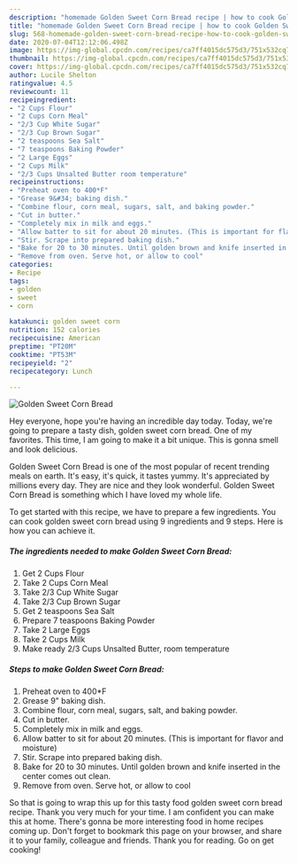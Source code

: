 ```yaml
---
description: "homemade Golden Sweet Corn Bread recipe | how to cook Golden Sweet Corn Bread"
title: "homemade Golden Sweet Corn Bread recipe | how to cook Golden Sweet Corn Bread"
slug: 568-homemade-golden-sweet-corn-bread-recipe-how-to-cook-golden-sweet-corn-bread
date: 2020-07-04T12:12:06.498Z
image: https://img-global.cpcdn.com/recipes/ca7ff4015dc575d3/751x532cq70/golden-sweet-corn-bread-recipe-main-photo.jpg
thumbnail: https://img-global.cpcdn.com/recipes/ca7ff4015dc575d3/751x532cq70/golden-sweet-corn-bread-recipe-main-photo.jpg
cover: https://img-global.cpcdn.com/recipes/ca7ff4015dc575d3/751x532cq70/golden-sweet-corn-bread-recipe-main-photo.jpg
author: Lucile Shelton
ratingvalue: 4.5
reviewcount: 11
recipeingredient:
- "2 Cups Flour"
- "2 Cups Corn Meal"
- "2/3 Cup White Sugar"
- "2/3 Cup Brown Sugar"
- "2 teaspoons Sea Salt"
- "7 teaspoons Baking Powder"
- "2 Large Eggs"
- "2 Cups Milk"
- "2/3 Cups Unsalted Butter room temperature"
recipeinstructions:
- "Preheat oven to 400*F"
- "Grease 9&#34; baking dish."
- "Combine flour, corn meal, sugars, salt, and baking powder."
- "Cut in butter."
- "Completely mix in milk and eggs."
- "Allow batter to sit for about 20 minutes. (This is important for flavor and moisture)"
- "Stir. Scrape into prepared baking dish."
- "Bake for 20 to 30 minutes. Until golden brown and knife inserted in the center comes out clean."
- "Remove from oven. Serve hot, or allow to cool"
categories:
- Recipe
tags:
- golden
- sweet
- corn

katakunci: golden sweet corn 
nutrition: 152 calories
recipecuisine: American
preptime: "PT20M"
cooktime: "PT53M"
recipeyield: "2"
recipecategory: Lunch

---
```



![Golden Sweet Corn Bread](https://img-global.cpcdn.com/recipes/ca7ff4015dc575d3/751x532cq70/golden-sweet-corn-bread-recipe-main-photo.jpg)

Hey everyone, hope you're having an incredible day today. Today, we're going to prepare a tasty dish, golden sweet corn bread. One of my favorites. This time, I am going to make it a bit unique. This is gonna smell and look delicious.



Golden Sweet Corn Bread is one of the most popular of recent trending meals on earth. It's easy, it's quick, it tastes yummy. It's appreciated by millions every day. They are nice and they look wonderful. Golden Sweet Corn Bread is something which I have loved my whole life.


To get started with this recipe, we have to prepare a few ingredients. You can cook golden sweet corn bread using 9 ingredients and 9 steps. Here is how you can achieve it.

<!--inarticleads1-->

##### The ingredients needed to make Golden Sweet Corn Bread:

1. Get 2 Cups Flour
1. Take 2 Cups Corn Meal
1. Take 2/3 Cup White Sugar
1. Take 2/3 Cup Brown Sugar
1. Get 2 teaspoons Sea Salt
1. Prepare 7 teaspoons Baking Powder
1. Take 2 Large Eggs
1. Take 2 Cups Milk
1. Make ready 2/3 Cups Unsalted Butter, room temperature




<!--inarticleads2-->

##### Steps to make Golden Sweet Corn Bread:

1. Preheat oven to 400*F
1. Grease 9&#34; baking dish.
1. Combine flour, corn meal, sugars, salt, and baking powder.
1. Cut in butter.
1. Completely mix in milk and eggs.
1. Allow batter to sit for about 20 minutes. (This is important for flavor and moisture)
1. Stir. Scrape into prepared baking dish.
1. Bake for 20 to 30 minutes. Until golden brown and knife inserted in the center comes out clean.
1. Remove from oven. Serve hot, or allow to cool




So that is going to wrap this up for this tasty food golden sweet corn bread recipe. Thank you very much for your time. I am confident you can make this at home. There's gonna be more interesting food in home recipes coming up. Don't forget to bookmark this page on your browser, and share it to your family, colleague and friends. Thank you for reading. Go on get cooking!
